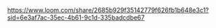 https://www.loom.com/share/2685b929f35142779f626fb1b648e3c1?sid=6e3af7ac-35ec-4b61-9c1d-335badcdbe67